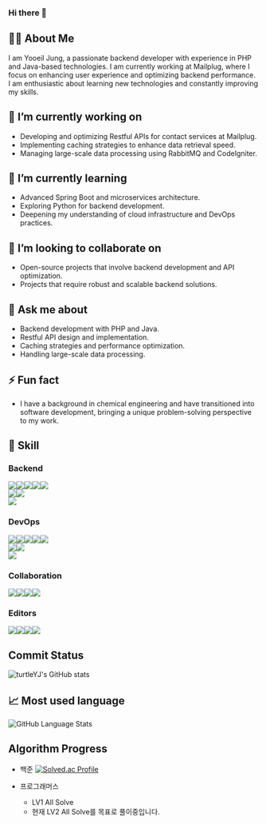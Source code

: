 ### Hi there 👋

<!--
**yooil-405/yooil-405** is a ✨ _special_ ✨ repository because its `README.md` (this file) appears on your GitHub profile.

Here are some ideas to get you started:

- 🔭 I’m currently working on ...
- 🌱 I’m currently learning ...
- 👯 I’m looking to collaborate on ...
- 🤔 I’m looking for help with ...
- 💬 Ask me about ...
- 📫 How to reach me: ...
- 😄 Pronouns: ...
- ⚡ Fun fact: ...
-->

## 👨‍💻 About Me
I am Yooeil Jung, a passionate backend developer with experience in PHP and Java-based technologies. I am currently working at Mailplug, where I focus on enhancing user experience and optimizing backend performance. I am enthusiastic about learning new technologies and constantly improving my skills.

## 🔭 I’m currently working on
- Developing and optimizing Restful APIs for contact services at Mailplug.
- Implementing caching strategies to enhance data retrieval speed.
- Managing large-scale data processing using RabbitMQ and CodeIgniter.

## 🌱 I’m currently learning
- Advanced Spring Boot and microservices architecture.
- Exploring Python for backend development.
- Deepening my understanding of cloud infrastructure and DevOps practices.

## 👯 I’m looking to collaborate on
- Open-source projects that involve backend development and API optimization.
- Projects that require robust and scalable backend solutions.

## 💬 Ask me about
- Backend development with PHP and Java.
- Restful API design and implementation.
- Caching strategies and performance optimization.
- Handling large-scale data processing.

## ⚡ Fun fact
- I have a background in chemical engineering and have transitioned into software development, bringing a unique problem-solving perspective to my work.

## :wrench: Skill
### Backend
<img src="https://img.shields.io/badge/JAVA-007396?style=for-the-badge&logo=java&logoColor=white"><img src="https://img.shields.io/badge/SPRING MVC-6DB33F?style=for-the-badge&logo=spring&logoColor=white"><img src="https://img.shields.io/badge/MAVEN-C71A36?style=for-the-badge&logo=Apache%20Maven&logoColor=white"><img src="https://img.shields.io/badge/JUNIT5-25A162?style=for-the-badge&logo=junit5&logoColor=white"><img src="https://img.shields.io/badge/JPA-59666C?style=for-the-badge&logoColor=white"><br><img src="https://img.shields.io/badge/PHP-777BB4?style=for-the-badge&logo=php&logoColor=white"><img src="https://img.shields.io/badge/CodeIgniter-EF4223?style=for-the-badge&logo=codeigniter&logoColor=white"><br><img src="https://img.shields.io/badge/PYTHON-3776AB?style=for-the-badge&logo=python&logoColor=white">

### DevOps
<img src="https://img.shields.io/badge/ORACLE-F80000?style=for-the-badge&logo=oracle&logoColor=white"><img src="https://img.shields.io/badge/MySQL-4479A1?style=for-the-badge&logo=mysql&logoColor=white"><img src="https://img.shields.io/badge/PostgreSQL-4169E1?style=for-the-badge&logo=postgresql&logoColor=white"><img src="https://img.shields.io/badge/Microsoft SQL Server-CC2927?style=for-the-badge&logo=microsoft%20sql%20server&logoColor=white"><img src="https://img.shields.io/badge/Redis-DC382D?style=for-the-badge&logo=redis&logoColor=white"><br><img src="https://img.shields.io/badge/Apache Tomcat-F8DC75?style=for-the-badge&logo=Apache%20Tomcat&logoColor=white"><img src="https://img.shields.io/badge/NGINX-009639?style=for-the-badge&logo=nginx&logoColor=white"><br><img src="https://img.shields.io/badge/Unix-2C2255?style=for-the-badge&logo=unix&logoColor=white">

### Collaboration
<img src="https://img.shields.io/badge/JIRA-0052CC?style=for-the-badge&logo=jira&logoColor=white"><img src="https://img.shields.io/badge/CONFLUENCE-172B4D?style=for-the-badge&logo=confluence&logoColor=white"><img src="https://img.shields.io/badge/GitHub-181717?style=for-the-badge&logo=github&logoColor=white"><img src="https://img.shields.io/badge/GitHub PR-181717?style=for-the-badge&logo=github&logoColor=white">

### Editors
<img src="https://img.shields.io/badge/VIM-019733?style=for-the-badge&logo=vim&logoColor=white"><img src="https://img.shields.io/badge/Visual Studio Code-007ACC?style=for-the-badge&logo=visual-studio-code&logoColor=white"><img src="https://img.shields.io/badge/IntelliJ IDEA-000000?style=for-the-badge&logo=intellij-idea&logoColor=white"><img src="https://img.shields.io/badge/Eclipse IDE-2C2255?style=for-the-badge&logo=eclipse&logoColor=white">

## Commit Status
![turtleYJ's GitHub stats](https://github-readme-stats.vercel.app/api?username=turtleYJ&show_icons=true&theme=synthwave)

## :chart_with_upwards_trend: Most used language
![GitHub Language Stats](https://github-readme-stats.vercel.app/api/top-langs/?username=turtleYJ&layout=compact)

## Algorithm Progress
- 백준
[![Solved.ac Profile](http://mazassumnida.wtf/api/generate_badge?boj=yooil405)](https://solved.ac/yooil405)

- 프로그래머스
  - LV1 All Solve
  - 현재 LV2 All Solve를 목표로 풀이중입니다.
